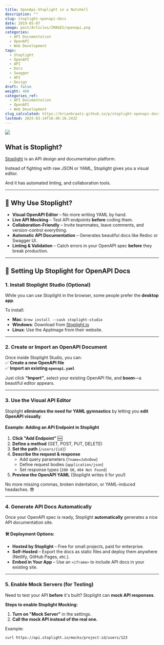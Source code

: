 ```yaml
---
title: OpenApi-Stoplight in a Nutshell
description: ""
slug: stoplight-openapi-docs
date: 2019-05-07
image: post/Articles/IMAGES/openapi.png
categories:
  - API Documentation
  - OpenAPI
  - Web Development
tags:
  - Stoplight
  - OpenAPI
  - API
  - Docs
  - Swagger
  - API
  - Design
draft: false
weight: 468
categories_ref:
  - API Documentation
  - OpenAPI
  - Web Development
slug_calculated: https://brianbraatz.github.io/p/stoplight-openapi-docs
lastmod: 2025-03-14T16:40:10.243Z
---
```

<!-- 
# Using Stoplight for OpenAPI Documentation

So, you've tried manually updating your OpenAPI docs, and you’ve realized... it's **painful**. YAML files, broken references, and endless PR reviews—oh my! 

Wouldn’t it be great if there were a **better way** to manage OpenAPI documentation?

Good news: **Stoplight** exists. 🎉
-->

![](/post/Articles/26/stoplightui.png)

## What is Stoplight?

[Stoplight](https://stoplight.io/) is an API design and documentation platform.

Instead of fighting with raw JSON or YAML, Stoplight gives you a visual editor.

And it has automated linting, and collaboration tools.

***

## 🚀 Why Use Stoplight?

* **Visual OpenAPI Editor** – No more writing YAML by hand.
* **Live API Mocking** – Test API endpoints **before** coding them.
* **Collaboration-Friendly** – Invite teammates, leave comments, and version-control everything.
* **Automatic API Documentation** – Generates beautiful docs like Redoc or Swagger UI.
* **Linting & Validation** – Catch errors in your OpenAPI spec **before** they break production.

***

## 🔧 Setting Up Stoplight for OpenAPI Docs

### 1. **Install Stoplight Studio (Optional)**

While you can use Stoplight in the browser, some people prefer the **desktop app**.

To install:

* **Mac**: `brew install --cask stoplight-studio`
* **Windows**: Download from [Stoplight.io](https://stoplight.io/studio)
* **Linux**: Use the AppImage from their website.

***

### 2. **Create or Import an OpenAPI Document**

Once inside Stoplight Studio, you can:\
✅ **Create a new OpenAPI file**\
✅ **Import an existing `openapi.yaml`**

Just click **“Import”**, select your existing OpenAPI file, and **boom**—a beautiful editor appears.

***

### 3. **Use the Visual API Editor**

Stoplight **eliminates the need for YAML gymnastics** by letting you **edit OpenAPI visually**.

#### Example: Adding an API Endpoint in Stoplight

1. **Click "Add Endpoint"** 🆕
2. **Define a method** (GET, POST, PUT, DELETE)
3. **Set the path** (`/users/{id}`)
4. **Describe the request & response**
   * Add query parameters (`?name=JohnDoe`)
   * Define request bodies (`application/json`)
   * Set response types (`200 OK`, `404 Not Found`)
5. **Preview the OpenAPI YAML** (Stoplight writes it for you!)

No more missing commas, broken indentation, or YAML-induced headaches. 😎

***

### 4. **Generate API Docs Automatically**

Once your OpenAPI spec is ready, Stoplight **automatically** generates a nice API documentation site.

#### 🛠️ Deployment Options:

* **Hosted by Stoplight** – Free for small projects, paid for enterprise.
* **Self-Hosted** – Export the docs as static files and deploy them anywhere (Netlify, GitHub Pages, etc.).
* **Embed in Your App** – Use an `<iframe>` to include API docs in your existing site.

***

### 5. **Enable Mock Servers (for Testing)**

Need to test your API **before** it's built? Stoplight can **mock API responses**.

**Steps to enable Stoplight Mocking:**

1. **Turn on "Mock Server"** in the settings.
2. **Call the mock API instead of the real one.**

Example:

```sh
curl https://api.stoplight.io/mocks/project-id/users/123

```
